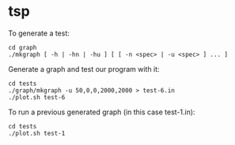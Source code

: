 tsp
===

To generate a test:

    cd graph
    ./mkgraph [ -h | -hn | -hu ] [ [ -n <spec> | -u <spec> ] ... ]
    
Generate a graph and test our program with it:

    cd tests
    ./graph/mkgraph -u 50,0,0,2000,2000 > test-6.in
    ./plot.sh test-6
    
To run a previous generated graph (in this case test-1.in):

    cd tests
    ./plot.sh test-1        